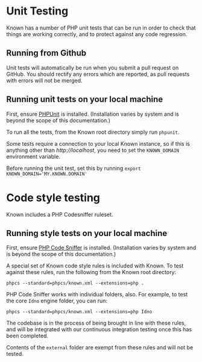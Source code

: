 # Unit Testing

Known has a number of PHP unit tests that can be run in order to check that things are working correctly, and to protect against any code regression.

## Running from Github

Unit tests will automatically be run when you submit a pull request on GitHub. You should rectify any errors which are reported, as pull requests with errors will not be merged.

## Running unit tests on your local machine

First, ensure [PHPUnit](https://phpunit.de/) is installed. (Installation varies by system and is beyond the scope of this documentation.)

To run all the tests, from the Known root directory simply run ```phpunit```.

Some tests require a connection to your local Known instance, so if this is anything other than *http://localhost*, you need to set the ```KNOWN_DOMAIN``` environment variable.

Before running the unit test, set this by running ```export KNOWN_DOMAIN='MY.KNOWN.DOMAIN'```

# Code style testing

Known includes a PHP Codesniffer ruleset.

## Running style tests on your local machine

First, ensure [PHP Code Sniffer](https://github.com/squizlabs/PHP_CodeSniffer) is installed. (Installation varies by system and is beyond the scope of this documentation.)

A special set of Known code style rules is included with Known. To test against these rules, run the following from the Known root directory:

```phpcs --standard=phpcs/known.xml --extensions=php .```

PHP Code Sniffer works with individual folders, also. For example, to test the core `Idno` engine folder, you can run:

```phpcs --standard=phpcs/known.xml --extensions=php Idno```

The codebase is in the process of being brought in line with these rules, and will be integrated with our continuous integration testing once this has been completed.

Contents of the `external` folder are exempt from these rules and will not be tested. 
